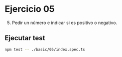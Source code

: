 # Ejercicio 05

5. Pedir un número e indicar si es positivo o negativo.

## Ejecutar test

```bash
npm test -- ./basic/05/index.spec.ts
```
